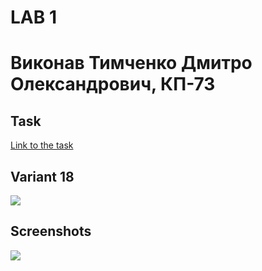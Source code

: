 # LAB 1
# Виконав Тимченко Дмитро Олександрович, КП-73
## Task

[Link to the task](http://www.fpm.kpi.ua/archive/dir.do?sys_id=obj_16472)

## Variant 18
![](https://user-images.githubusercontent.com/31898055/77194168-1c6bb880-6ae8-11ea-96e2-193434487793.png)

## Screenshots

![](https://user-images.githubusercontent.com/31898055/77249358-1b05d180-6c49-11ea-81b2-8341545a6ba1.png)
